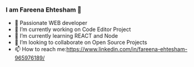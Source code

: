 ### I am Fareena Ehtesham 👋

- 🌱 Passionate WEB developer
- 🔭 I’m currently working on Code Editor Project
- 🌱 I’m currently learning REACT and Node
- 👯 I’m looking to collaborate on Open Source Projects
- 📫 How to reach me:https://www.linkedin.com/in/fareena-ehtesham-965976189/
